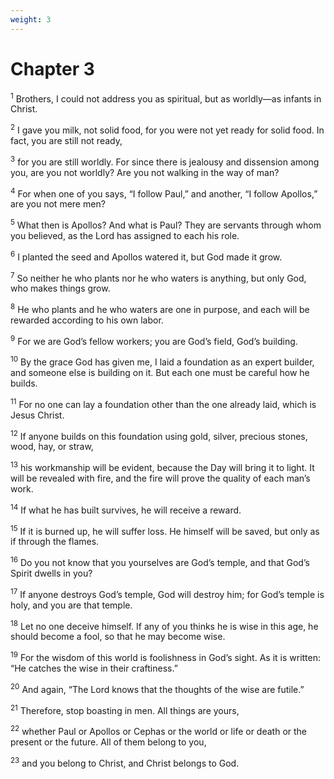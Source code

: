 ```yaml
---
weight: 3
---
```


# Chapter 3

<sup>1</sup> Brothers, I could not address you as spiritual, but as worldly—as infants in Christ. 

<sup>2</sup> I gave you milk, not solid food, for you were not yet ready for solid food. In fact, you are still not ready, 

<sup>3</sup> for you are still worldly. For since there is jealousy and dissension among you, are you not worldly? Are you not walking in the way of man? 

<sup>4</sup> For when one of you says, “I follow Paul,” and another, “I follow Apollos,” are you not mere men? 

<sup>5</sup> What then is Apollos? And what is Paul? They are servants through whom you believed, as the Lord has assigned to each his role. 

<sup>6</sup> I planted the seed and Apollos watered it, but God made it grow. 

<sup>7</sup> So neither he who plants nor he who waters is anything, but only God, who makes things grow. 

<sup>8</sup> He who plants and he who waters are one in purpose, and each will be rewarded according to his own labor. 

<sup>9</sup> For we are God’s fellow workers; you are God’s field, God’s building. 

<sup>10</sup> By the grace God has given me, I laid a foundation as an expert builder, and someone else is building on it. But each one must be careful how he builds. 

<sup>11</sup> For no one can lay a foundation other than the one already laid, which is Jesus Christ. 

<sup>12</sup> If anyone builds on this foundation using gold, silver, precious stones, wood, hay, or straw, 

<sup>13</sup> his workmanship will be evident, because the Day will bring it to light. It will be revealed with fire, and the fire will prove the quality of each man’s work. 

<sup>14</sup> If what he has built survives, he will receive a reward. 

<sup>15</sup> If it is burned up, he will suffer loss. He himself will be saved, but only as if through the flames. 

<sup>16</sup> Do you not know that you yourselves are God’s temple, and that God’s Spirit dwells in you? 

<sup>17</sup> If anyone destroys God’s temple, God will destroy him; for God’s temple is holy, and you are that temple. 

<sup>18</sup> Let no one deceive himself. If any of you thinks he is wise in this age, he should become a fool, so that he may become wise. 

<sup>19</sup> For the wisdom of this world is foolishness in God’s sight. As it is written: “He catches the wise in their craftiness.” 

<sup>20</sup> And again, “The Lord knows that the thoughts of the wise are futile.” 

<sup>21</sup> Therefore, stop boasting in men. All things are yours, 

<sup>22</sup> whether Paul or Apollos or Cephas or the world or life or death or the present or the future. All of them belong to you, 

<sup>23</sup> and you belong to Christ, and Christ belongs to God. 


